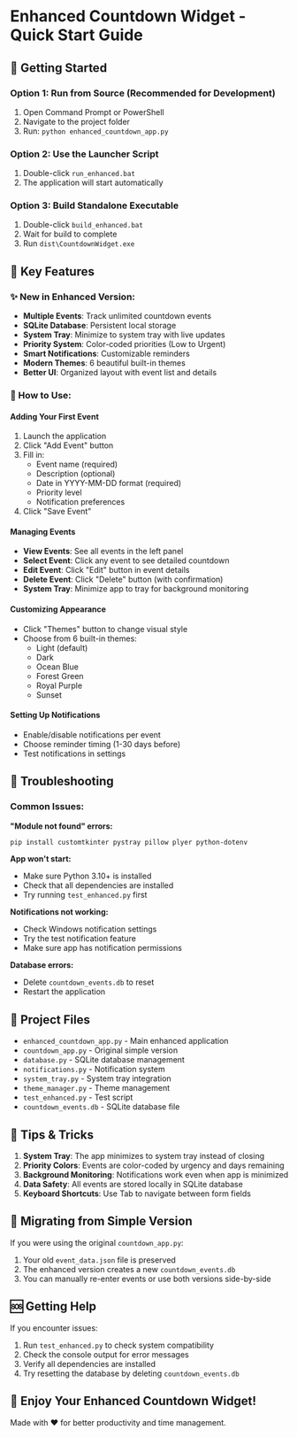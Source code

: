 # Enhanced Countdown Widget - Quick Start Guide

## 🚀 Getting Started

### Option 1: Run from Source (Recommended for Development)
1. Open Command Prompt or PowerShell
2. Navigate to the project folder
3. Run: `python enhanced_countdown_app.py`

### Option 2: Use the Launcher Script
1. Double-click `run_enhanced.bat`
2. The application will start automatically

### Option 3: Build Standalone Executable
1. Double-click `build_enhanced.bat`
2. Wait for build to complete
3. Run `dist\CountdownWidget.exe`

## 🎯 Key Features

### ✨ New in Enhanced Version:
- **Multiple Events**: Track unlimited countdown events
- **SQLite Database**: Persistent local storage
- **System Tray**: Minimize to system tray with live updates
- **Priority System**: Color-coded priorities (Low to Urgent)
- **Smart Notifications**: Customizable reminders
- **Modern Themes**: 6 beautiful built-in themes
- **Better UI**: Organized layout with event list and details

### 📱 How to Use:

#### Adding Your First Event
1. Launch the application
2. Click "Add Event" button
3. Fill in:
   - Event name (required)
   - Description (optional)
   - Date in YYYY-MM-DD format (required)
   - Priority level
   - Notification preferences
4. Click "Save Event"

#### Managing Events
- **View Events**: See all events in the left panel
- **Select Event**: Click any event to see detailed countdown
- **Edit Event**: Click "Edit" button in event details
- **Delete Event**: Click "Delete" button (with confirmation)
- **System Tray**: Minimize app to tray for background monitoring

#### Customizing Appearance
- Click "Themes" button to change visual style
- Choose from 6 built-in themes:
  - Light (default)
  - Dark
  - Ocean Blue
  - Forest Green
  - Royal Purple
  - Sunset

#### Setting Up Notifications
- Enable/disable notifications per event
- Choose reminder timing (1-30 days before)
- Test notifications in settings

## 🔧 Troubleshooting

### Common Issues:

**"Module not found" errors:**
```bash
pip install customtkinter pystray pillow plyer python-dotenv
```

**App won't start:**
- Make sure Python 3.10+ is installed
- Check that all dependencies are installed
- Try running `test_enhanced.py` first

**Notifications not working:**
- Check Windows notification settings
- Try the test notification feature
- Make sure app has notification permissions

**Database errors:**
- Delete `countdown_events.db` to reset
- Restart the application

## 📁 Project Files

- `enhanced_countdown_app.py` - Main enhanced application
- `countdown_app.py` - Original simple version
- `database.py` - SQLite database management
- `notifications.py` - Notification system
- `system_tray.py` - System tray integration
- `theme_manager.py` - Theme management
- `test_enhanced.py` - Test script
- `countdown_events.db` - SQLite database file

## 🌟 Tips & Tricks

1. **System Tray**: The app minimizes to system tray instead of closing
2. **Priority Colors**: Events are color-coded by urgency and days remaining
3. **Background Monitoring**: Notifications work even when app is minimized
4. **Data Safety**: All events are stored locally in SQLite database
5. **Keyboard Shortcuts**: Use Tab to navigate between form fields

## 🔄 Migrating from Simple Version

If you were using the original `countdown_app.py`:
1. Your old `event_data.json` file is preserved
2. The enhanced version creates a new `countdown_events.db`
3. You can manually re-enter events or use both versions side-by-side

## 🆘 Getting Help

If you encounter issues:
1. Run `test_enhanced.py` to check system compatibility
2. Check the console output for error messages
3. Verify all dependencies are installed
4. Try resetting the database by deleting `countdown_events.db`

## 🎉 Enjoy Your Enhanced Countdown Widget!

Made with ❤️ for better productivity and time management.
